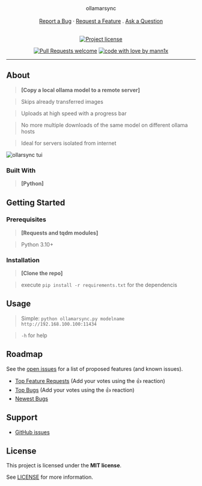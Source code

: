 
<div align="center">
  ollamarsync
  <br />
  <br />
  <a href="https://github.com/mann1x/ollamarsync/issues/new?assignees=&labels=bug&template=01_BUG_REPORT.md&title=bug%3A+">Report a Bug</a>
  ·
  <a href="https://github.com/mann1x/ollamarsync/issues/new?assignees=&labels=enhancement&template=02_FEATURE_REQUEST.md&title=feat%3A+">Request a Feature</a>
  .
  <a href="https://github.com/mann1x/ollamarsync/issues/new?assignees=&labels=question&template=04_SUPPORT_QUESTION.md&title=support%3A+">Ask a Question</a>
</div>

<div align="center">
<br />

[![Project license](https://img.shields.io/github/license/mann1x/ollamarsync.svg?style=flat-square)](LICENSE)

[![Pull Requests welcome](https://img.shields.io/badge/PRs-welcome-ff69b4.svg?style=flat-square)](https://github.com/mann1x/ollamarsync/issues?q=is%3Aissue+is%3Aopen+label%3A%22help+wanted%22)
[![code with love by mann1x](https://img.shields.io/badge/%3C%2F%3E%20with%20%E2%99%A5%20by-mann1x-ff1414.svg?style=flat-square)](https://github.com/mann1x)

</div>



---

## About

> **[Copy a local ollama model to a remote server]**

> Skips already transferred images

> Uploads at high speed with a progress bar

> No more multiple downloads of the same model on different ollama hosts

> Ideal for servers isolated from internet

![ollarsync tui](https://github.com/mann1x/ollamarsync/blob/main/docs/images/ollamarsync.png?raw=true)

### Built With

> **[Python]**

## Getting Started

### Prerequisites

> **[Requests and tqdm modules]**

> Python 3.10+

### Installation

> **[Clone the repo]**

> execute `pip install -r requirements.txt` for the dependencis

## Usage

> Simple: `python ollamarsync.py modelname http://192.168.100.100:11434`

> `-h` for help

## Roadmap

See the [open issues](https://github.com/mann1x/ollamarsync/issues) for a list of proposed features (and known issues).

- [Top Feature Requests](https://github.com/mann1x/ollamarsync/issues?q=label%3Aenhancement+is%3Aopen+sort%3Areactions-%2B1-desc) (Add your votes using the 👍 reaction)
- [Top Bugs](https://github.com/mann1x/ollamarsync/issues?q=is%3Aissue+is%3Aopen+label%3Abug+sort%3Areactions-%2B1-desc) (Add your votes using the 👍 reaction)
- [Newest Bugs](https://github.com/mann1x/ollamarsync/issues?q=is%3Aopen+is%3Aissue+label%3Abug)

## Support

- [GitHub issues](https://github.com/mann1x/ollamarsync/issues/new?assignees=&labels=question&template=04_SUPPORT_QUESTION.md&title=support%3A+)


## License

This project is licensed under the **MIT license**.

See [LICENSE](LICENSE) for more information.
